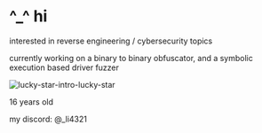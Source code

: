 # ^_^ hi

interested in reverse engineering / cybersecurity topics

currently working on a binary to binary obfuscator, and a symbolic execution based driver fuzzer

![lucky-star-intro-lucky-star](https://github.com/user-attachments/assets/b37a159f-13c3-44b3-aac2-0c1753f9fd3b)



16 years old

my discord: @_li4321


<!--
**li4321/li4321** is a ✨ _special_ ✨ repository because its `README.md` (this file) appears on your GitHub profile.

Here are some ideas to get you started:

- 🔭 I’m currently working on ...
- 🌱 I’m currently learning ...
- 👯 I’m looking to collaborate on ...
- 🤔 I’m looking for help with ...
- 💬 Ask me about ...
- 📫 How to reach me: ...
- 😄 Pronouns: ...
- ⚡ Fun fact: ...
-->
